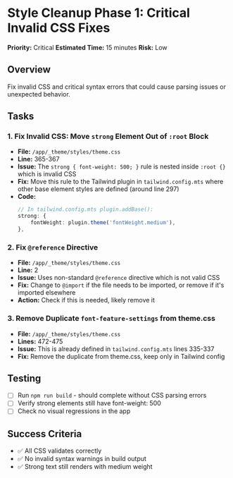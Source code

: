# Style Cleanup Phase 1: Critical Invalid CSS Fixes

**Priority:** Critical
**Estimated Time:** 15 minutes
**Risk:** Low

## Overview

Fix invalid CSS and critical syntax errors that could cause parsing issues or unexpected behavior.

## Tasks

### 1. Fix Invalid CSS: Move `strong` Element Out of `:root` Block

-   **File:** `/app/_theme/styles/theme.css`
-   **Line:** 365-367
-   **Issue:** The `strong { font-weight: 500; }` rule is nested inside `:root {}` which is invalid CSS
-   **Fix:** Move this rule to the Tailwind plugin in `tailwind.config.mts` where other base element styles are defined (around line 297)
-   **Code:**
    ```typescript
    // In tailwind.config.mts plugin.addBase():
    strong: {
        fontWeight: plugin.theme('fontWeight.medium'),
    },
    ```

### 2. Fix `@reference` Directive

-   **File:** `/app/_theme/styles/theme.css`
-   **Line:** 2
-   **Issue:** Uses non-standard `@reference` directive which is not valid CSS
-   **Fix:** Change to `@import` if the file needs to be imported, or remove if it's imported elsewhere
-   **Action:** Check if this is needed, likely remove it

### 3. Remove Duplicate `font-feature-settings` from theme.css

-   **File:** `/app/_theme/styles/theme.css`
-   **Lines:** 472-475
-   **Issue:** This is already defined in `tailwind.config.mts` lines 335-337
-   **Fix:** Remove the duplicate from theme.css, keep only in Tailwind config

## Testing

-   [ ] Run `npm run build` - should complete without CSS parsing errors
-   [ ] Verify strong elements still have font-weight: 500
-   [ ] Check no visual regressions in the app

## Success Criteria

-   ✅ All CSS validates correctly
-   ✅ No invalid syntax warnings in build output
-   ✅ Strong text still renders with medium weight
